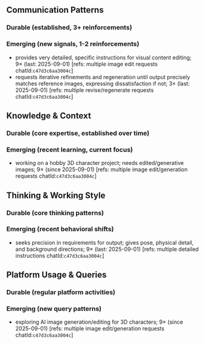 ## Communication Patterns
### Durable (established, 3+ reinforcements)

### Emerging (new signals, 1-2 reinforcements)
- provides very detailed, specific instructions for visual content editing; 9× (last: 2025-09-01) [refs: multiple image edit requests chatId:`c47d3c6aa3004c`]
- requests iterative refinements and regeneration until output precisely matches reference images, expressing dissatisfaction if not; 3× (last: 2025-09-01) [refs: multiple revise/regenerate requests chatId:`c47d3c6aa3004c`]

## Knowledge & Context
### Durable (core expertise, established over time)

### Emerging (recent learning, current focus)
- working on a hobby 3D character project; needs edited/generative images; 9× (since 2025-09-01) [refs: multiple image edit/generation requests chatId:`c47d3c6aa3004c`]

## Thinking & Working Style
### Durable (core thinking patterns)

### Emerging (recent behavioral shifts)
- seeks precision in requirements for output; gives pose, physical detail, and background directions; 9× (last: 2025-09-01) [refs: multiple detailed instructions chatId:`c47d3c6aa3004c`]

## Platform Usage & Queries
### Durable (regular platform activities)

### Emerging (new query patterns)
- exploring AI image generation/editing for 3D characters; 9× (since 2025-09-01) [refs: multiple image edit/generation requests chatId:`c47d3c6aa3004c`]